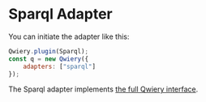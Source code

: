 # Sparql Adapter


You can initiate the adapter like this:

```javascript
Qwiery.plugin(Sparql);
const q = new Qwiery({
    adapters: ["sparql"]
});
```

The Sparql adapter implements [the full Qwiery interface](/dal/adapter-methods).